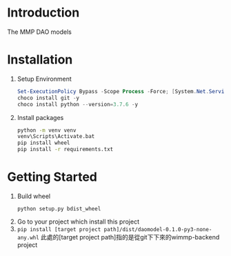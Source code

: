 # Introduction 
The MMP DAO models

# Installation
1. Setup Environment
    ```powershell
    Set-ExecutionPolicy Bypass -Scope Process -Force; [System.Net.ServicePointManager]::SecurityProtocol = [System.Net.ServicePointManager]::SecurityProtocol -bor 3072; iex ((New-Object System.Net.WebClient).DownloadString('https://chocolatey.org/install.ps1'))
    choco install git -y
    choco install python --version=3.7.6 -y
    ```

2. Install packages
    ```cmd
    python -m venv venv
    venv\Scripts\Activate.bat
    pip install wheel
    pip install -r requirements.txt
    ```

# Getting Started
1. Build wheel
   ```shell
   python setup.py bdist_wheel
   ```
2. Go to your project which install this project
3. `pip install [target project path]/dist/daomodel-0.1.0-py3-none-any.whl` 此處的[target project path]指的是從git下下來的wimmp-backend project
